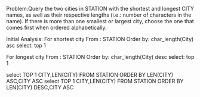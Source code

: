Problem:Query the two cities in STATION with the shortest and longest CITY names, as well as their respective lengths (i.e.: number of characters in the name). 
If there is more than one smallest or largest city, choose the one that comes first when ordered alphabetically.

Initial Analysis:
For shortest city 
From : STATION
Order by: char_length(City) asc
select: top 1


For longest city 
From : STATION
Order by: char_length(City) desc
select: top 1

select TOP 1 CITY,LEN(CITY) FROM STATION ORDER BY LEN(CITY) ASC,CITY ASC
select TOP 1 CITY,LEN(CITY) FROM STATION ORDER BY LEN(CITY) DESC,CITY ASC

